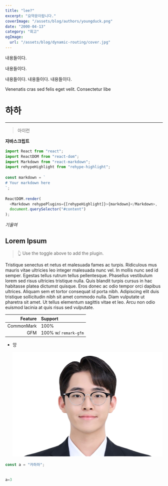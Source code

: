 ```yaml
---
title: "lee?"
excerpt: "요약문이랍니다."
coverImage: "/assets/blog/authors/youngduck.png"
date: "2000-04-13"
category: "회고"
ogImage:
  url: "/assets/blog/dynamic-routing/cover.jpg"
---
```


내용들이다.

내용들이다.

내용들이다.
내용들이다.
내용들이다.

Venenatis cras sed felis eget velit. Consectetur libe

# 하하

---

> 아이런

**자바스크립트**

```js
import React from "react";
import ReactDOM from "react-dom";
import Markdown from "react-markdown";
import rehypeHighlight from "rehype-highlight";

const markdown = `
# Your markdown here
`;

ReactDOM.render(
  <Markdown rehypePlugins={[rehypeHighlight]}>{markdown}</Markdown>,
  document.querySelector("#content")
);
```

_기울여_

## Lorem Ipsum

<blockquote>
  👆 Use the toggle above to add the plugin.
</blockquote>

Tristique senectus et netus et malesuada fames ac turpis. Ridiculous mus mauris vitae ultricies leo integer malesuada nunc vel. In mollis nunc sed id semper. Egestas tellus rutrum tellus pellentesque. Phasellus vestibulum lorem sed risus ultricies tristique nulla. Quis blandit turpis cursus in hac habitasse platea dictumst quisque. Eros donec ac odio tempor orci dapibus ultrices. Aliquam sem et tortor consequat id porta nibh. Adipiscing elit duis tristique sollicitudin nibh sit amet commodo nulla. Diam vulputate ut pharetra sit amet. Ut tellus elementum sagittis vitae et leo. Arcu non odio euismod lacinia at quis risus sed vulputate.

|    Feature | Support              |
| ---------: | :------------------- |
| CommonMark | 100%                 |
|        GFM | 100% w/ `remark-gfm` |

- 앙

  ![img](/assets/blog/authors/youngduck.png)

```jsx
const a = "캬하하";
```

```py

a=3
```
